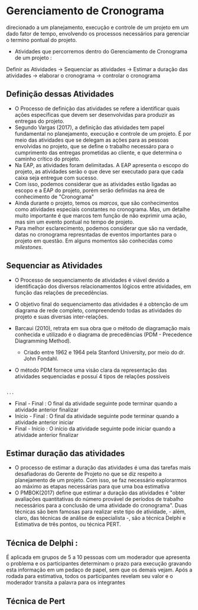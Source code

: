 # Gerenciamento de Cronograma

direcionado a um planejamento, execução e controle de um projeto em um dado fator de tempo, envolvendo os processos necessários para gerenciar o termino pontual do projeto. 

- Atividades que percorremos dentro do Gerenciamento de Cronograma de um projeto : 

Definir as Atividades -> Sequenciar as atividades -> 
Estimar a duração das atividades -> elaborar o cronograma ->
controlar o cronograma

## Definição dessas Atividades 
- O Processo de definição das atividades se refere a identificar quais ações específicas que devem ser desenvolvidas para produzir as entregas do projeto.
- Segundo Vargas (2017), a definição das atividades tem papel fundamental no planejamento, execução e controle de um projeto. É por meio das atividades que se delegam as ações para as pessoas envolvidas no projeto, que se define o trabalho necessáro para o cumprimento das entregas prometidas ao cliente, e que determina o caminho crítico do projeto.
- Na EAP, as atividades foram delimitadas. A EAP apresenta o escopo do projeto, as atividades serão o que deve ser executado para que cada caixa seja entregue com sucesso.
- Com isso, podemos considerar que as atividades estão ligadas ao escopo e a EAP do projeto, porém serão definidas na área de conhecimento de "Cronograma"
- Ainda durante o projeto, temos os *marcos*, que são conhecimentos como atividades especiais constantes no cronograma. Mas, um detalhe muito importante é que marcos tem função de não exprimir uma ação, mas sim um evento pontual no tempo de projeto.
- Para melhor esclarecimento, podemos considerar que são na verdade, datas no cronograma represntadas de eventos importantes para o projeto em questão. Em alguns momentos são conhecidas como *milestones*.  

## Sequenciar as Atividades

- O Processo de sequenciamento de atividades é viável devido a identificação dos diversos relacionamentos lógicos entre atividades, em função das relações de precedências.
- O objetivo final do sequenciamento das atividades é a obtenção de um diagrama de rede completo, compreendendo todas as atividades do projeto e suas diversas inter-relações.
- Barcaui (2010), retrata em sua obra que o método de diagramação mais conhecida e utilizado é o diagrama de precedências (PDM - Precedence Diagramming Method).
	- Criado entre 1962 e 1964 pela Stanford University, por meio do dr. John Fondahl.




- O método PDM fornece uma visão clara da representação das atividades sequenciadas e possuí 4 tipos de relações possíveis 


``````

...

``````
- Final - Final : O final da atividade seguinte pode terminar quando a atividade anterior finalizar
- Início - Final : O final da atividade seguinte pode terminar quando a atividade anterior iniciar
- Final - Início : O início da atividade seguinte pode iniciar quando a atividade anterior finalizar 


## Estimar duração das atividades 
- O processo de estimar a duração das atividades é uma das tarefas mais desafiadoras do Gerente de Projeto no que se diz respeito a planejamento de um projeto. Com isso, se faz necessário explorarmos ao máximo as etapas necessárias para que uma boa estimativa 
- O PMBOK(2017) define que estimar a duração das atividades é "obter avaliações quantitativas do número provável de períodos de trabalho necessários para a conclusão de uma atividade do cronograma". Duas técnicas são bem famosas para realizar este tipo de atividade, - além, claro, das técnicas de análise de especialista -, são a técnica Delphi e Estimativa de três pontos, ou técnica PERT.


## Técnica de Delphi :
É aplicada em grupos de 5 a 10 pessoas com um moderador que apresenta o problema e os participantes determinam o prazo para execução gravando esta informação em um pedaço de papel, sem que os demais vejam. Após a rodada para estimativa, todos os participantes revelam seu valor e o moderador transita a palavra para os integrantes

## Técnica de Pert